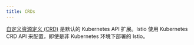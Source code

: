 ```yaml
---
title: CRDs
---
```


[自定义资源定义 (CRD)](https://kubernetes.io/docs/concepts/extend-kubernetes/api-extension/custom-resources/)
是默认的 Kubernetes API 扩展。Istio 使用 Kubernetes CRD API 来配置，即使是非 Kubernetes 环境下部署的 Istio。
